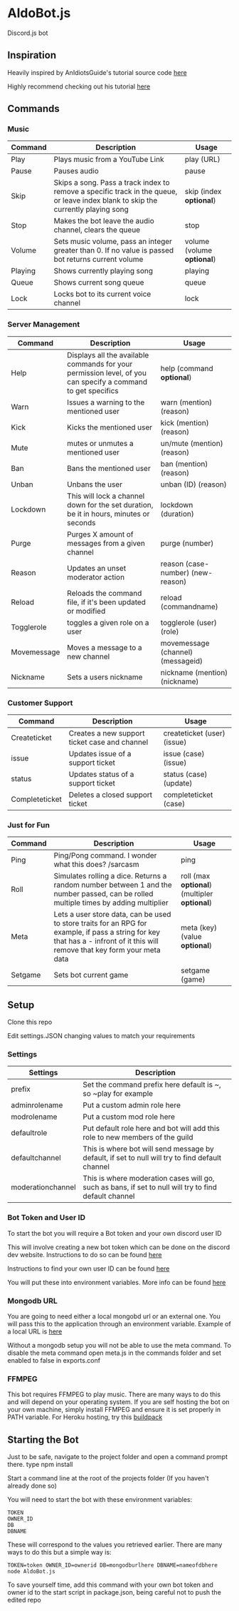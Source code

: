 # AldoBot.js
Discord.js bot

## Inspiration
Heavily inspired by AnIdiotsGuide's tutorial source code [here](https://github.com/AnIdiotsGuide/Tutorial-Bot)

Highly recommend checking out his tutorial [here](https://www.youtube.com/watch?v=rVfjZrqoQ7o&list=PLR2_rarYLHfg6ZJqq0WTMmI9uLcd7_GRO)

## Commands
### Music
| Command       | Description   | Usage |
| ------------- | ------------- | ----- |
| Play          | Plays music from a YouTube Link  | play (URL) |
| Pause  | Pauses audio  | pause |
| Skip | Skips a song. Pass a track index to remove a specific track in the queue, or leave index blank to skip the currently playing song | skip (index **optional**) |
| Stop | Makes the bot leave the audio channel, clears the queue | stop |
| Volume | Sets music volume, pass an integer greater than 0. If no value is passed bot returns current volume | volume (volume **optional**) |
| Playing | Shows currently playing song | playing |
| Queue | Shows current song queue | queue |
| Lock  | Locks bot to its current voice channel | lock |

### Server Management
| Command     | Description   | Usage |
| ----------- | ------------- | ----- |
| Help        | Displays all the available commands for your permission level, of you can specify a command to get specifics | help (command **optional**) |
| Warn        | Issues a warning to the mentioned user | warn (mention) (reason) |
| Kick        | Kicks the mentioned user | kick (mention) (reason) | 
| Mute        | mutes or unmutes a mentioned user | un/mute (mention) (reason) |
| Ban         | Bans the mentioned user | ban (mention) (reason) |
| Unban       | Unbans the user | unban (ID) (reason) |
| Lockdown    | This will lock a channel down for the set duration, be it in hours, minutes or seconds | lockdown (duration) |
| Purge       | Purges X amount of messages from a given channel | purge (number) |
| Reason      | Updates an unset moderator action | reason (case-number) (new-reason) |
| Reload      | Reloads the command file, if it\'s been updated or modified | reload (commandname) |
| Togglerole | toggles a given role on a user | togglerole (user) (role) |
| Movemessage | Moves a message to a new channel | movemessage (channel) (messageid) | 
| Nickname | Sets a users nickname | nickname (mention) (nickname) |

### Customer Support
| Command     | Description   | Usage |
| ----------- | ------------- | ----- |
| Createticket | Creates a new support ticket case and channel | createticket (user) (issue)|
| issue | Updates issue of a support ticket | issue (case) (issue) |
| status | Updates status of a support ticket | status (case) (update)| 
| Completeticket | Deletes a closed support ticket | completeticket (case) |

### Just for Fun
| Command     | Description   | Usage |
|-------------|---------------|-------|
| Ping        | Ping/Pong command. I wonder what this does? /sarcasm | ping |
| Roll | Simulates rolling a dice. Returns a random number between 1 and the number passed, can be rolled multiple times by adding multiplier | roll (max **optional**) (multipler **optional**)|
| Meta        | Lets a user store data, can be used to store traits for an RPG for example, if pass a string for key that has a - infront of it this will remove that key form your meta data | meta (key) (value **optional**) |
| Setgame | Sets bot current game | setgame (game) |

## Setup
Clone this repo

Edit settings.JSON changing values to match your requirements 

### Settings
| Settings   | Description |
|------------|-------------|
| prefix     | Set the command prefix here default is ~, so ~play for example |
| adminrolename | Put a custom admin role here |
| modrolename| Put a custom mod role here | 
| defaultrole | Put default role here and bot will add this role to new members of the guild | 
| defaultchannel | This is where bot will send message by default, if set to null will try to find default channel |
| moderationchannel | This is where moderation cases will go, such as bans, if set to null will try to find default channel | 

### Bot Token and User ID
To start the bot you will require a Bot token and your own discord user ID

This will involve creating a new bot token which can be done on the discord dev website. Instructions to do so can be found [here](https://github.com/reactiflux/discord-irc/wiki/Creating-a-discord-bot-&-getting-a-token)

Instructions to find your own user ID can be found [here](https://support.discordapp.com/hc/en-us/articles/206346498-Where-can-I-find-my-User-Server-Message-ID-)

You will put these into environment variables. More info can be found [here](https://www.twilio.com/blog/2017/08/working-with-environment-variables-in-node-js.html)

### Mongodb URL
You are going to need either a local mongobd url or an external one. You will pass this to the application through an environment variable. Example of a local URL is [here](https://www.w3schools.com/nodejs/nodejs_mongodb_create_db.asp)

Without a mongodb setup you will not be able to use the meta command. To disable the meta command open meta.js in the commands folder and set enabled to false in exports.conf

### FFMPEG
This bot requires FFMPEG to play music. There are many ways to do this and will depend on your operating system. If you are self hosting the bot on your own machine, simply install FFMPEG and ensure it is set properly in PATH variable. For Heroku hosting, try this [buildpack](https://github.com/shunjikonishi/heroku-buildpack-ffmpeg) 

## Starting the Bot
Just to be safe, navigate to the project folder and open a command prompt there. type npm install

Start a command line at the root of the projects folder (If you haven't already done so)

You will need to start the bot with these environment variables: 
```
TOKEN
OWNER_ID
DB
DBNAME
```
These will correspond to the values you retrieved earlier. There are many ways to do this but a simple way is:
```
TOKEN=token OWNER_ID=ownerid DB=mongodburlhere DBNAME=nameofdbhere node AldoBot.js
```
To save yourself time, add this command with your own bot token and owner id to the start script in package.json, being careful not to push the edited repo

